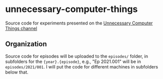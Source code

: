 # unnecessary-computer-things

Source code for experiments presented on the [Unnecessary Computer Things channel](https://www.youtube.com/channel/UCd8UBDqyWl19Mxivv3sFDoQ)

## Organization

Source code for episodes will be uploaded to the `episodes/` folder, in subfolders for the `{year}.{episode}`, e.g., "Ep 2021.001" will be in `episodes/2021/001`. I will put the code for different machines in subfolders below that.
